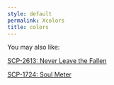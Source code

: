 ```yaml
---
style: default
permalink: Xcolors
title: colors
---
```

You may also like:

[SCP-2613: Never Leave the Fallen](http://scp-wiki.net/scp-2613)

[SCP-1724: Soul Meter](http://scp-wiki.net/scp-1724)
